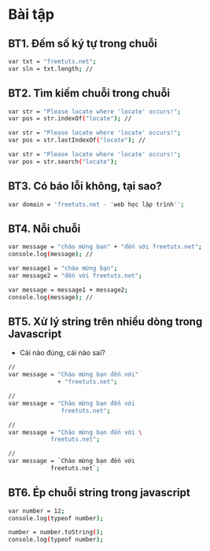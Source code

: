 # Bài tập

## BT1. Đếm số ký tự trong chuỗi
```bash
var txt = "freetuts.net";
var sln = txt.length; //
```

## BT2. Tìm kiếm chuỗi trong chuỗi
```bash
var str = "Please locate where 'locate' occurs!";
var pos = str.indexOf("locate"); //
```

```bash
var str = "Please locate where 'locate' occurs!";
var pos = str.lastIndexOf("locate"); //
```

```bash
var str = "Please locate where 'locate' occurs!";
var pos = str.search("locate");
```

## BT3. Có báo lỗi không, tại sao?
```bash
var domain = 'freetuts.net - 'web học lập trình'';
```

## BT4. Nỗi chuỗi
```bash
var message = "chào mừng bạn" + "đến với freetuts.net";
console.log(message); //
```

```bash
var message1 = "chào mừng bạn";
var message2 = "đến với freetuts.net";

var message = message1 + message2;
console.log(message); //
```

## BT5. Xử lý string trên nhiều dòng trong Javascript
- Cái nào đúng, cái nào sai?
```bash
//
var message = "Chào mừng bạn đến với"
              + "freetuts.net";

//
var message = "Chào mừng bạn đến với
               freetuts.net";

//
var message = "Chào mừng bạn đến với \
            freetuts.net";

//
var message = `Chào mừng bạn đến với
            freetuts.net`;
```

## BT6. Ép chuỗi string trong javascript
```bash
var number = 12;
console.log(typeof number);

number = number.toString();
console.log(typeof number);
```
